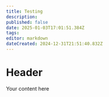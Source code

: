 ```yaml
---
title: Testing
description: 
published: false
date: 2025-01-03T17:01:51.384Z
tags: 
editor: markdown
dateCreated: 2024-12-31T21:51:40.832Z
---
```


# Header
Your content here